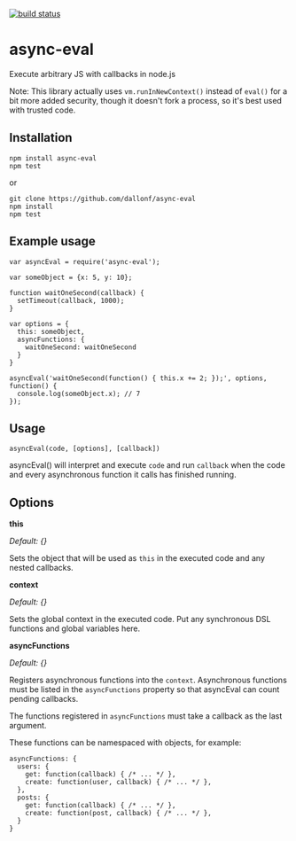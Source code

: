 [![build status](https://secure.travis-ci.org/dallonf/async-eval.png)](http://travis-ci.org/dallonf/async-eval)
# async-eval

Execute arbitrary JS with callbacks in node.js

Note: This library actually uses `vm.runInNewContext()` instead of `eval()` for a bit more added security, though it doesn't fork a process, so it's best used with trusted code.

## Installation

    npm install async-eval
    npm test

or

    git clone https://github.com/dallonf/async-eval
    npm install
    npm test 

## Example usage

    var asyncEval = require('async-eval');

    var someObject = {x: 5, y: 10};

    function waitOneSecond(callback) {
      setTimeout(callback, 1000);
    }

    var options = {
      this: someObject,
      asyncFunctions: {
        waitOneSecond: waitOneSecond
      }
    }

    asyncEval('waitOneSecond(function() { this.x += 2; });', options, function() {
      console.log(someObject.x); // 7
    });

## Usage

    asyncEval(code, [options], [callback])

asyncEval() will interpret and execute `code` and run `callback` when the code and every asynchronous function it calls has finished running.

## Options

**this**

*Default: {}*

Sets the object that will be used as `this` in the executed code and any nested callbacks.

**context**

*Default: {}*

Sets the global context in the executed code. Put any synchronous DSL functions and global variables here.

**asyncFunctions**

*Default: {}*

Registers asynchronous functions into the `context`. Asynchronous functions must be listed in the `asyncFunctions` property so that asyncEval can count pending callbacks.

The functions registered in `asyncFunctions` must take a callback as the last argument.

 These functions can be namespaced with objects, for example:

    asyncFunctions: {
      users: {
        get: function(callback) { /* ... */ },
        create: function(user, callback) { /* ... */ },
      },
      posts: {
        get: function(callback) { /* ... */ },
        create: function(post, callback) { /* ... */ },
      }
    }
